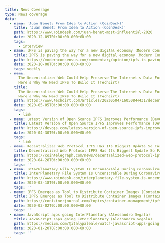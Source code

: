 ```yaml
---
title: News Coverage
type: News coverage
data:
  - name: 'Juan Benet: From Idea to Action (CoinDesk)'
    title: 'Juan Benet: From Idea to Action (CoinDesk)'
    path: https://www.coindesk.com/juan-benet-most-influential-2020
    date: 2020-12-09T00:00:00.000+00:00
    tags:
      - interview
  - name: IPFS is paving the way for a new digital economy (Modern Consensus)
    title: IPFS is paving the way for a new digital economy (Modern Consensus)
    path: https://modernconsensus.com/commentary/opinion/ipfs-is-paving-the-way-for-a-new-digital-economy/
    date: 2020-10-08T06:00:00.000+00:00
    tags: weekly
  - name:
      The Decentralized Web Could Help Preserve The Internet’s Data For 1,000 Years.
      Here’s Why We Need IPFS To Build It (TechDirt)
    title:
      The Decentralized Web Could Help Preserve The Internet’s Data For 1,000 Years.
      Here’s Why We Need IPFS To Build It (TechDirt)
    path: https://www.techdirt.com/articles/20200504/16050844431/decentralized-web-could-help-preserve-internets-data-1000-years-heres-why-we-need-ipfs-to-build-it.shtml#comments
    date: 2020-05-05T06:00:00.000+00:00
    tags:
      - link
  - name: Latest Version of Open Source IPFS Improves Performance (DevOps.com)
    title: Latest Version of Open Source IPFS Improves Performance (DevOps.com)
    path: https://devops.com/latest-version-of-open-source-ipfs-improves-performance/
    date: 2020-04-30T06:00:00.000+00:00
    tags:
      - link
  - name: Decentralized Web Protocol IPFS Has Its Biggest Update So Far (Cointelegraph)
    title: Decentralized Web Protocol IPFS Has Its Biggest Update So Far (Cointelegraph)
    path: https://cointelegraph.com/news/decentralized-web-protocol-ipfs-has-its-biggest-update-so-far
    date: 2020-04-28T06:00:00.000+00:00
    tags: ''
  - name: InterPlanetary File System Is Uncensorable During Coronavirus News Fog (Coindesk)
    title: InterPlanetary File System Is Uncensorable During Coronavirus News Fog (Coindesk)
    path: https://www.coindesk.com/interplanetary-file-system-is-uncensorable-during-coronavirus-news-fog
    date: 2020-03-18T06:00:00.000+00:00
    tags: ''
  - name: IPFS Emerges as Tool to Distribute Container Images (Container Journal)
    title: IPFS Emerges as Tool to Distribute Container Images (Container Journal)
    path: https://containerjournal.com/topics/container-management/ipfs-emerges-as-tool-to-distribute-container-images/
    date: 2020-03-02T07:00:00.000+00:00
    tags: ''
  - name: JavaScript apps going InterPlanetary (Alessandro Segala)
    title: JavaScript apps going InterPlanetary (Alessandro Segala)
    path: https://medium.com/@italypaleale/watch-javascript-apps-going-inter-planetary-e33dba615a48
    date: 2020-01-20T07:00:00.000+00:00
    tags: ''
---
```

